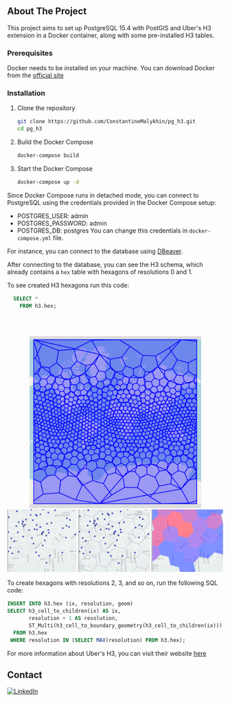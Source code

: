 <!-- ABOUT THE PROJECT -->
## About The Project
This project aims to set up PostgreSQL 15.4 with PostGIS and Uber's H3 extension in a Docker container, along with some pre-installed H3 tables.

### Prerequisites

Docker needs to be installed on your machine. You can download Docker from the [official site](https://www.docker.com/products/docker-desktop/)

### Installation

1. Clone the repository
    ```bash
    git clone https://github.com/ConstantineMalykhin/pg_h3.git
    cd pg_h3
    ```

2. Build the Docker Compose
    ```bash
    docker-compose build
    ```

3. Start the Docker Compose
    ```bash
    docker-compose up -d
    ```

Since Docker Compose runs in detached mode, you can connect to PostgreSQL using the credentials provided in the Docker Compose setup:
- POSTGRES_USER: admin
- POSTGRES_PASSWORD: admin
- POSTGRES_DB: postgres
You can change this credentials in `docker-compose.yml` file.

For instance, you can connect to the database using [DBeaver](https://dbeaver.io/).

After connecting to the database, you can see the H3 schema, which already contains a `hex` table with hexagons of resolutions 0 and 1.

To see created H3 hexagons run this code:
```sql
  SELECT *
    FROM h3.hex;
  ```

<br></br>
<div style="text-align:center;">
  <img src="./img/h3.png" width="400" height="400">
</div>
<div style="text-align:center;">
  <img src="./img/h3_example.png">
</div>


To create hexagons with resolutions 2, 3, and so on, run the following SQL code:

  ```sql
  INSERT INTO h3.hex (ix, resolution, geom)
  SELECT h3_cell_to_children(ix) AS ix,
         resolution + 1 AS resolution,
         ST_Multi(h3_cell_to_boundary_geometry(h3_cell_to_children(ix))) AS geom
    FROM h3.hex 
   WHERE resolution IN (SELECT MAX(resolution) FROM h3.hex);
  ```
For more information about Uber's H3, you can visit their website [here](https://h3geo.org/)

<!-- CONTACT -->
## Contact
[![LinkedIn][linkedin-shield]][linkedin-url]

<!-- MARKDOWN LINKS & IMAGES -->
<!-- https://www.markdownguide.org/basic-syntax/#reference-style-links -->
[contributors-shield]: https://img.shields.io/github/contributors/github_username/repo_name.svg?style=for-the-badge
[contributors-url]: https://github.com/ConstantineMalykhin
[linkedin-shield]: https://img.shields.io/badge/-LinkedIn-black.svg?style=for-the-badge&logo=linkedin&colorB=555
[linkedin-url]: https://www.linkedin.com/in/constantinemalykhin/
[product-screenshot]: img/h3.png